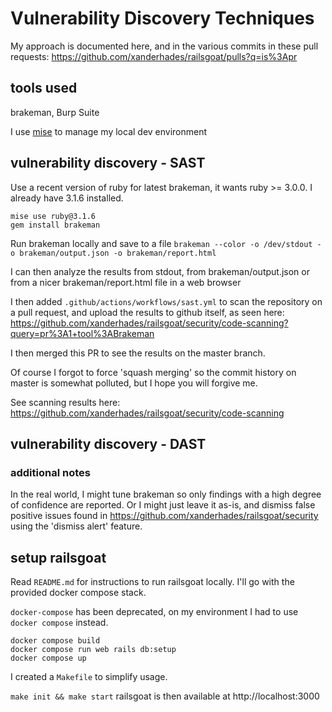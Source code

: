 # Vulnerability Discovery Techniques
My approach is documented here, and in the various commits in these pull requests: https://github.com/xanderhades/railsgoat/pulls?q=is%3Apr

## tools used
brakeman, Burp Suite

I use [mise](https://github.com/jdx/mise) to manage my local dev environment

## vulnerability discovery - SAST
Use a recent version of ruby for latest brakeman, it wants ruby >= 3.0.0. I already have 3.1.6 installed.

```
mise use ruby@3.1.6
gem install brakeman
```

Run brakeman locally and save to a file
`brakeman --color -o /dev/stdout -o brakeman/output.json -o brakeman/report.html`

I can then analyze the results from stdout, from brakeman/output.json or from a nicer brakeman/report.html file in a web browser

I then added `.github/actions/workflows/sast.yml` to scan the repository on a pull request, and upload the results to github itself, as seen here: https://github.com/xanderhades/railsgoat/security/code-scanning?query=pr%3A1+tool%3ABrakeman

I then merged this PR to see the results on the master branch. 

Of course I forgot to force 'squash merging' so the commit history on master is somewhat polluted, but I hope you will forgive me.

See scanning results here: https://github.com/xanderhades/railsgoat/security/code-scanning

## vulnerability discovery - DAST


### additional notes
In the real world, I might tune brakeman so only findings with a high degree of confidence are reported. Or I might just leave it as-is, and dismiss false positive issues found in https://github.com/xanderhades/railsgoat/security using the 'dismiss alert' feature.

## setup railsgoat
Read `README.md` for instructions to run railsgoat locally. I'll go with the provided docker compose stack.

`docker-compose` has been deprecated, on my environment I had to use `docker compose` instead.

```
docker compose build
docker compose run web rails db:setup
docker compose up
````

I created a `Makefile` to simplify usage.

`make init && make start`
railsgoat is then available at http://localhost:3000
